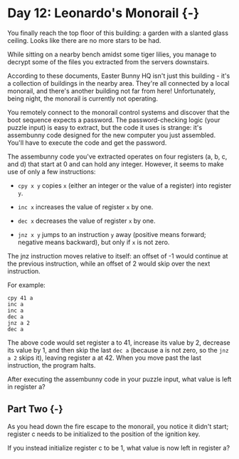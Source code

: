 # Day 12: Leonardo's Monorail {-}

You finally reach the top floor of this building: a garden with a slanted glass ceiling. Looks like there are no more stars to be had.

While sitting on a nearby bench amidst some tiger lilies, you manage to decrypt some of the files you extracted from the servers downstairs.

According to these documents, Easter Bunny HQ isn't just this building - it's a collection of buildings in the nearby area. They're all connected by a local monorail, and there's another building not far from here! Unfortunately, being night, the monorail is currently not operating.

You remotely connect to the monorail control systems and discover that the boot sequence expects a password. The password-checking logic (your puzzle input) is easy to extract, but the code it uses is strange: it's assembunny code designed for the new computer you just assembled. You'll have to execute the code and get the password.

The assembunny code you've extracted operates on four registers (a, b, c, and d) that start at 0 and can hold any integer. However, it seems to make use of only a few instructions:

+ `cpy x y` copies `x` (either an integer or the value of a register) into register `y`.

+ `inc x` increases the value of register `x` by one.

+ `dec x` decreases the value of register `x` by one.

+ `jnz x y` jumps to an instruction `y` away (positive means forward; negative means backward), but only if `x` is not zero.

The jnz instruction moves relative to itself: an offset of -1 would continue at the previous instruction, while an offset of 2 would skip over the next instruction.

For example:

    cpy 41 a
    inc a
    inc a
    dec a
    jnz a 2
    dec a

The above code would set register a to 41, increase its value by 2, decrease its value by 1, and then skip the last `dec a` (because a is not zero, so the `jnz a 2` skips it), leaving register a at 42. When you move past the last instruction, the program halts.

After executing the assembunny code in your puzzle input, what value is left in register a?

## Part Two {-}

As you head down the fire escape to the monorail, you notice it didn't start; register c needs to be initialized to the position of the ignition key.

If you instead initialize register c to be 1, what value is now left in register a?

